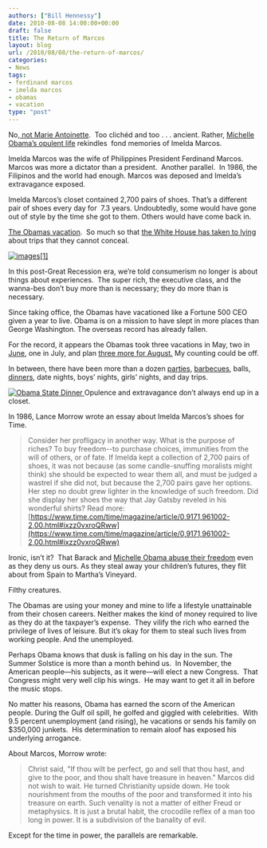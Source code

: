 ```yaml
---
authors: ["Bill Hennessy"]
date: 2010-08-08 14:00:00+00:00
draft: false
title: The Return of Marcos
layout: blog
url: /2010/08/08/the-return-of-marcos/
categories:
- News
tags:
- ferdinand marcos
- imelda marcos
- obamas
- vacation
type: "post"
---
```


No,[ not Marie Antoinette](https://www.nydailynews.com/opinions/2010/08/04/2010-08-04_material_girl_michelle_obama_is_a_modernday_marie_antoinette_on_a_glitzy_spanish.html).  Too clichéd and too . . . ancient. Rather, [Michelle Obama’s opulent life](https://www.dailymail.co.uk/news/worldnews/article-1300852/Spanish-police-close-public-beach-Michelle-Obamas-250k-Spanish-holiday.html) rekindles  fond memories of Imelda Marcos.

Imelda Marcos was the wife of Philippines President Ferdinand Marcos. Marcos was more a dictator than a president.  Another parallel.  In 1986, the Filipinos and the world had enough. Marcos was deposed and Imelda’s extravagance exposed.

Imelda Marcos’s closet contained 2,700 pairs of shoes. That’s a different pair of shoes every day for  7.3 years. Undoubtedly, some would have gone out of style by the time she got to them. Others would have come back in.

[The Obamas vacation](https://www.dailymail.co.uk/news/worldnews/article-1300852/Spanish-police-close-public-beach-Michelle-Obamas-250k-Spanish-holiday.html).  So much so that [the White House has taken to lying](https://www.huffingtonpost.com/2010/07/26/obama-vacation-the-first_n_658941.html) about trips that they cannot conceal.

[![images[1]](https://hennessysview.com/wp-content/uploads/2010/08/images1_thumb.jpg)
](https://hennessysview.com/wp-content/uploads/2010/08/images1.jpg)

In this post-Great Recession era, we’re told consumerism no longer is about things about experiences.  The super rich, the executive class, and the wanna-bes don’t buy more than is necessary; they do more than is necessary.

Since taking office, the Obamas have vacationed like a Fortune 500 CEO given a year to live. Obama is on a mission to have slept in more places than George Washington. The overseas record has already fallen.

For the record, it appears the Obamas took three vacations in May, two in [June](https://gatewaypundit.firstthings.com/2010/06/disgusting-media-tries-to-prop-up-vacationing-obama-on-memorial-day-by-bashing-bush/), one in July, and plan [three more for August.](https://gatewaypundit.firstthings.com/2010/07/everyone-must-sacrifice-for-the-greater-good-obamas-plan-three-vacations-in-august/) My counting could be off.

In between, there have been more than a dozen [parties](https://gatewaypundit.firstthings.com/2010/08/white-house-party-night-moved-to-sunday-to-celebrate-obamas-birthday/), [barbecues](https://gatewaypundit.firstthings.com/2010/07/obama-celebrates-4th-of-july-by-bashing-wealthy-white-people/), balls, [dinners](https://gatewaypundit.firstthings.com/2010/05/obama-holds-state-dinner-with-mexican-president-will-check-ids/), date nights, boys’ nights, girls’ nights, and day trips.

[![Obama State Dinner](https://hennessysview.com/wp-content/uploads/2010/08/Obama_toast1_thumb.jpg)
](https://hennessysview.com/wp-content/uploads/2010/08/Obama_toast1.jpg) Opulence and extravagance don’t always end up in a closet.

In 1986, Lance Morrow wrote an essay about Imelda Marcos’s shoes for Time.


> Consider her profligacy in another way. What is the purpose of riches? To buy freedom--to purchase choices, immunities from the will of others, or of fate. If Imelda kept a collection of 2,700 pairs of shoes, it was not because (as some candle-snuffing moralists might think) she should be expected to wear them all, and must be judged a wastrel if she did not, but because the 2,700 pairs gave her options. Her step no doubt grew lighter in the knowledge of such freedom. Did she display her shoes the way that Jay Gatsby reveled in his wonderful shirts?
Read more: [https://www.time.com/time/magazine/article/0,9171,961002-2,00.html#ixzz0vxroQRww](https://www.time.com/time/magazine/article/0,9171,961002-2,00.html#ixzz0vxroQRww)


Ironic, isn’t it?  That Barack and [Michelle Obama abuse their freedom](https://hotair.com/archives/2010/08/06/the-obligatory-people-angry-about-michelle-obamas-spain-trip-post/) even as they deny us ours. As they steal away your children’s futures, they flit about from Spain to Martha’s Vineyard.

Filthy creatures.

The Obamas are using your money and mine to life a lifestyle unattainable from their chosen careers. Neither makes the kind of money required to live as they do at the taxpayer’s expense.  They vilify the rich who earned the privilege of lives of leisure. But it’s okay for them to steal such lives from working people. And the unemployed.

Perhaps Obama knows that dusk is falling on his day in the sun. The Summer Solstice is more than a month behind us.  In November, the American people—his subjects, as it were—will elect a new Congress.  That Congress might very well clip his wings.  He may want to get it all in before the music stops.

No matter his reasons, Obama has earned the scorn of the American people. During the Gulf oil spill, he golfed and giggled with celebrities.  With 9.5 percent unemployment (and rising), he vacations or sends his family on $350,000 junkets.  His determination to remain aloof has exposed his underlying arrogance.

About Marcos, Morrow wrote:


> Christ said, "If thou wilt be perfect, go and sell that thou hast, and give to the poor, and thou shalt have treasure in heaven." Marcos did not wish to wait. He turned Christianity upside down. He took nourishment from the mouths of the poor and transformed it into his treasure on earth. Such venality is not a matter of either Freud or metaphysics. It is just a brutal habit, the crocodile reflex of a man too long in power. It is a subdivision of the banality of evil.


Except for the time in power, the parallels are remarkable.
